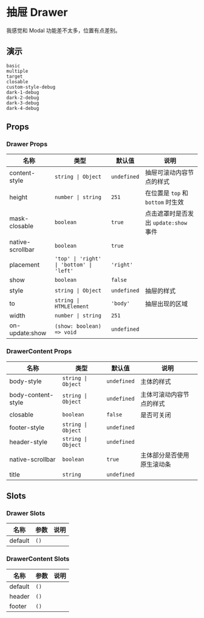 # 抽屉 Drawer

我感觉和 Modal 功能差不太多，位置有点差别。

## 演示

```demo
basic
multiple
target
closable
custom-style-debug
dark-1-debug
dark-2-debug
dark-3-debug
dark-4-debug
```

## Props

### Drawer Props

| 名称 | 类型 | 默认值 | 说明 |
| --- | --- | --- | --- |
| content-style | `string \| Object` | `undefined` | 抽屉可滚动内容节点的样式 |
| height | `number \| string` | `251` | 在位置是 `top` 和 `bottom` 时生效 |
| mask-closable | `boolean` | `true` | 点击遮罩时是否发出 `update:show` 事件 |
| native-scrollbar | `boolean` | `true` |  |
| placement | `'top' \| 'right' \| 'bottom' \| 'left'` | `'right'` |  |
| show | `boolean` | `false` |  |
| style | `string \| Object` | `undefined` | 抽屉的样式 |
| to | `string \| HTMLElement` | `'body'` | 抽屉出现的区域 |
| width | `number \| string` | `251` |  |
| on-update:show | `(show: boolean) => void` | `undefined` |  |

### DrawerContent Props

| 名称 | 类型 | 默认值 | 说明 |
| --- | --- | --- | --- |
| body-style | `string \| Object` | `undefined` | 主体的样式 |
| body-content-style | `string \| Object` | `undefined` | 主体可滚动内容节点的样式 |
| closable | `boolean` | `false` | 是否可关闭 |
| footer-style | `string \| Object` | `undefined` |  |
| header-style | `string \| Object` | `undefined` |  |
| native-scrollbar | `boolean` | `true` | 主体部分是否使用原生滚动条 |
| title | `string` | `undefined` |  |

## Slots

### Drawer Slots

| 名称    | 参数 | 说明 |
| ------- | ---- | ---- |
| default | `()` |      |

### DrawerContent Slots

| 名称    | 参数 | 说明 |
| ------- | ---- | ---- |
| default | `()` |      |
| header  | `()` |      |
| footer  | `()` |      |
